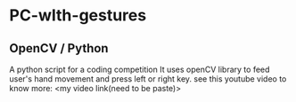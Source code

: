 # PC-wIth-gestures
## OpenCV / Python
A python script for a coding competition
It uses openCV library to feed user's hand movement and press left or right key.
see this youtube video to know more:
<my video link(need to be paste)>
